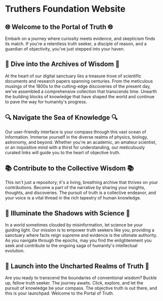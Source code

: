 # Truthers Foundation Website


## 🌐 Welcome to the Portal of Truth 🌐
Embark on a journey where curiosity meets evidence, and skepticism finds its match. If you're a relentless truth seeker, a disciple of reason, and a guardian of objectivity, you've just stepped into your haven.


## 🔬 **Dive into the Archives of Wisdom** 🔬
At the heart of our digital sanctuary lies a treasure trove of scientific documents and research papers spanning centuries. From the meticulous musings of the 1800s to the cutting-edge discoveries of the present day, we've assembled a comprehensive collection that transcends time. Unearth the building blocks of knowledge that have shaped the world and continue to pave the way for humanity's progress.


## 🔍 **Navigate the Sea of Knowledge** 🔍
Our user-friendly interface is your compass through this vast ocean of information. Immerse yourself in the diverse realms of physics, biology, astronomy, and beyond. Whether you're an academic, an amateur scientist, or an inquisitive mind with a thirst for understanding, our meticulously curated links will guide you to the heart of objective truth.


## 📚 **Contribute to the Collective Wisdom** 📚
This isn't just a repository; it's a living, breathing archive that thrives on your contributions. Become a part of the narrative by sharing your insights, thoughts, and discoveries. The pursuit of truth is a collective endeavor, and your voice is a vital thread in the rich tapestry of human knowledge.


## 🌌 **Illuminate the Shadows with Science** 🌌
In a world sometimes clouded by misinformation, let science be your guiding light. Our mission is to empower truth seekers like you, providing a sanctuary where facts reign supreme and evidence is the ultimate authority. As you navigate through the epochs, may you find the enlightenment you seek and contribute to the ongoing saga of humanity's intellectual evolution.


## 🚀 **Launch into the Uncharted Realms of Truth** 🚀
Are you ready to transcend the boundaries of conventional wisdom? Buckle up, fellow truth seeker. The journey awaits. Click, explore, and let the pursuit of knowledge be your compass. The objective truth is out there, and this is your launchpad. Welcome to the Portal of Truth.
